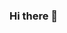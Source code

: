 ### Hi there 👋

<!--
**Subodh0/Subodh0** is a ✨ _special_ ✨ repository because its `README.md` (this file) appears on your GitHub profile.

Here are some ideas to get you started:

- 🔭 I’m currently working on Portfolio Website 
- 🌱 I’m currently learning React JS
- 👯 I’m looking to collaborate on MERN Tech Stacks
- 💬 Ask me about any full stack MERN questions
- 📫 How to reach me: 
                      Linkedin - https://www.linkedin.com/in/subodhkumar-ray/
                      Leetcode - https://leetcode.com/Subodh7/
-->
